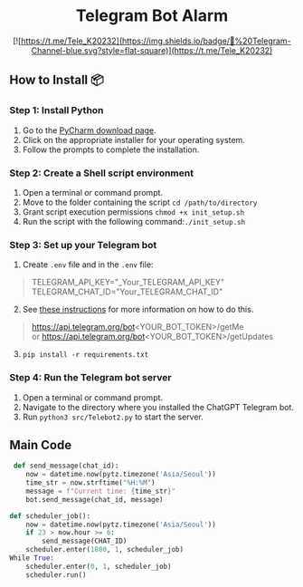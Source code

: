 # <div align="center"> Telegram Bot Alarm

<div align="center">
 
 [![https://t.me/Tele_K20232](https://img.shields.io/badge/💬%20Telegram-Channel-blue.svg?style=flat-square)](https://t.me/Tele_K20232)
 
</div>
 
 ## How to Install 📦

### Step 1: Install Python

1. Go to the [PyCharm download page](https://www.jetbrains.com/ko-kr/pycharm/download/?section=mac).
3. Click on the appropriate installer for your operating system.
3. Follow the prompts to complete the installation.

### Step 2: Create a Shell script environment

1. Open a terminal or command prompt.
2. Move to the folder containing the script `cd /path/to/directory`
3. Grant script execution permissions `chmod +x init_setup.sh`
4. Run the script with the following command:`./init_setup.sh`


### Step 3: Set up your Telegram bot
1. Create `.env` file and in the `.env` file:
> TELEGRAM_API_KEY="_Your_TELEGRAM_API_KEY"
> TELEGRAM_CHAT_ID="Your_TELEGRAM_CHAT_ID"
> 
2. See [these instructions](https://core.telegram.org/bots/tutorial#obtain-your-bot-token) for more information on how to do this.
> https://api.telegram.org/bot<YOUR_BOT_TOKEN>/getMe  
or
> https://api.telegram.org/bot<YOUR_BOT_TOKEN>/getUpdates
3. `pip install -r requirements.txt`
 
### Step 4: Run the Telegram bot server
1. Open a terminal or command prompt.
2. Navigate to the directory where you installed the ChatGPT Telegram bot.
3. Run `python3 src/Telebot2.py` to start the server.

## Main Code
```python
 def send_message(chat_id):
    now = datetime.now(pytz.timezone('Asia/Seoul'))
    time_str = now.strftime("%H:%M")
    message = f"Current time: {time_str}"
    bot.send_message(chat_id, message)
```

```python
def scheduler_job():
    now = datetime.now(pytz.timezone('Asia/Seoul'))
    if 23 > now.hour >= 6:
        send_message(CHAT_ID)
    scheduler.enter(1800, 1, scheduler_job)
While True:
    scheduler.enter(0, 1, scheduler_job)
    scheduler.run()

```

